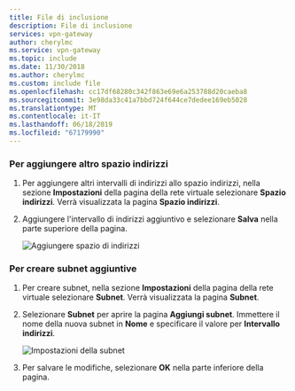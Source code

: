 ```yaml
---
title: File di inclusione
description: File di inclusione
services: vpn-gateway
author: cherylmc
ms.service: vpn-gateway
ms.topic: include
ms.date: 11/30/2018
ms.author: cherylmc
ms.custom: include file
ms.openlocfilehash: cc17df68280c342f863e69e6a253788d20caeba8
ms.sourcegitcommit: 3e98da33c41a7bbd724f644ce7dedee169eb5028
ms.translationtype: MT
ms.contentlocale: it-IT
ms.lasthandoff: 06/18/2019
ms.locfileid: "67179990"
---
```

### <a name="to-add-additional-address-space"></a>Per aggiungere altro spazio indirizzi

1. Per aggiungere altri intervalli di indirizzi allo spazio indirizzi, nella sezione **Impostazioni** della pagina della rete virtuale selezionare **Spazio indirizzi**. Verrà visualizzata la pagina **Spazio indirizzi**.
2. Aggiungere l'intervallo di indirizzi aggiuntivo e selezionare **Salva** nella parte superiore della pagina.

   ![Aggiungere spazio di indirizzi](./media/vpn-gateway-additional-address-space-include/address_space.png)

### <a name="to-create-additional-subnets"></a>Per creare subnet aggiuntive

1. Per creare subnet, nella sezione **Impostazioni** della pagina della rete virtuale selezionare **Subnet**. Verrà visualizzata la pagina **Subnet**. 
2. Selezionare **Subnet** per aprire la pagina **Aggiungi subnet**. Immettere il nome della nuova subnet in **Nome** e specificare il valore per **Intervallo indirizzi**.

   ![Impostazioni della subnet](./media/vpn-gateway-additional-address-space-include/add_subnet.png)
3. Per salvare le modifiche, selezionare **OK** nella parte inferiore della pagina.

